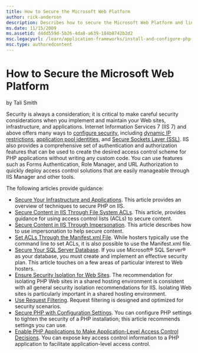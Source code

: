 ```yaml
---
title: How to Secure the Microsoft Web Platform
author: rick-anderson
description: Describes how to secure the Microsoft Web Platform and links to other articles that provide full guidance.
ms.date: 11/15/2009
ms.assetid: d4dd559d-5b26-4da8-a639-184b8742b2d2
msc.legacyurl: /learn/application-frameworks/install-and-configure-php-on-iis/how-to-secure-the-microsoft-web-platform
msc.type: authoredcontent
---
```

# How to Secure the Microsoft Web Platform

by Tali Smith

Security is always a consideration; it is critical to make careful security considerations when you implement and maintain your Web sites, infrastructure, and applications. Internet Information Services 7 (IIS 7) and above offers many ways to [configure security](../../manage/configuring-security/index.md), including [dynamic IP restrictions](../../manage/configuring-security/using-dynamic-ip-restrictions.md), [application pool identities](../../manage/configuring-security/application-pool-identities.md), and [Secure Sockets Layer (SSL)](../../manage/configuring-security/how-to-set-up-ssl-on-iis.md). IIS also provides a comprehensive set of authentication and authorization features that can be used to create the desired access control scheme for PHP applications without writing any custom code. You can use features such as Forms Authentication, Role Manager, and URL Authorization to quickly deploy access control solutions that are easily manageable through IIS Manager and other tools.

The following articles provide guidance:

- [Secure Your Infrastructure and Applications](secure-your-infrastructure-and-php-applications.md). This article provides an overview of techniques to secure PHP on IIS.
- [Secure Content in IIS Through File System ACLs](../../get-started/planning-for-security/secure-content-in-iis-through-file-system-acls.md). This article, provides guidance for using access control lists (ACLs) to secure content.
- [Secure Content in IIS Through Impersonation](secure-content-in-iis-through-impersonation.md). This article describes how to use impersonation to help secure content.
- [Set ACLs Through the Manifest.xml File](../../get-started/planning-for-security/set-acls-through-the-manifestxml-file.md). While hosters typically use the command line to set ACLs, it is also possible to use the Manifest.xml file.
- [Secure Your SQL Server Database](secure-your-sql-server-database.md). If you use Microsoft® SQL Server® as your database, you must create and implement an effective security plan. This article touches on a few areas of particular interest to Web hosters.
- [Ensure Security Isolation for Web Sites](../../manage/configuring-security/ensure-security-isolation-for-web-sites.md). The recommendation for isolating PHP Web sites in a shared hosting environment is consistent with all general security isolation recommendations for IIS. Isolating Web sites is particularly important in a shared hosting environment.
- [Use Request Filtering](../../manage/configuring-security/use-request-filtering.md). Request filtering is designed and optimized for security scenarios.
- [Secure PHP with Configuration Settings](secure-php-with-configuration-settings.md). You can configure PHP settings to tighten the security of a PHP installation; this article recommends settings you can use.
- [Enable PHP Applications to Make Application-Level Access Control Decisions](enable-php-applications-to-make-application-level-access-control-decisions.md). You can expose key access control information to a PHP application to facilitate application-level access control.
